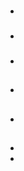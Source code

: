 # 





> []()

## 

### 



### 

- 





### 



### 

- []()

### 

- 



## 



### 

- 



## 





> 

> []()

## 

### 

- 



> []()[]()

## 

## 

- []()
- []()

